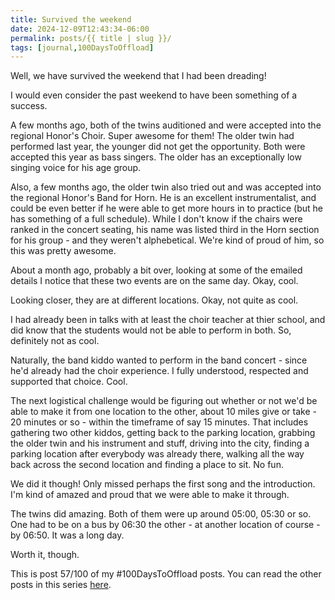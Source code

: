 ```yaml
---
title: Survived the weekend
date: 2024-12-09T12:43:34-06:00
permalink: posts/{{ title | slug }}/
tags: [journal,100DaysToOffload]
---
```

Well, we have survived the weekend that I had been dreading!

I would even consider the past weekend to have been something of a success.

A few months ago, both of the twins auditioned and were accepted into the regional Honor's Choir. Super awesome for them! The older twin had performed last year, the younger did not get the opportunity. Both were accepted this year as bass singers. The older has an exceptionally low singing voice for his age group.

Also, a few months ago, the older twin also tried out and was accepted into the regional Honor's Band for Horn. He is an excellent instrumentalist, and could be even better if he were able to get more hours in to practice (but he has something of a full schedule). While I don't know if the chairs were ranked in the concert seating, his name was listed third in the Horn section for his group - and they weren't alphebetical. We're kind of proud of him, so this was pretty awesome.

About a month ago, probably a bit over, looking at some of the emailed details I notice that these two events are on the same day. Okay, cool.

Looking closer, they are at different locations. Okay, not quite as cool.

I had already been in talks with at least the choir teacher at thier school, and did know that the students would not be able to perform in both. So, definitely not as cool.

Naturally, the band kiddo wanted to perform in the band concert - since he'd already had the choir experience. I fully understood, respected and supported that choice. Cool.

The next logistical challenge would be figuring out whether or not we'd be able to make it from one location to the other, about 10 miles give or take - 20 minutes or so - within the timeframe of say 15 minutes. That includes gathering two other kiddos, getting back to the parking location, grabbing the older twin and his instrument and stuff, driving into the city, finding a parking location after everybody was already there, walking all the way back across the second location and finding a place to sit. No fun.

We did it though! Only missed perhaps the first song and the introduction. I'm kind of amazed and proud that we were able to make it through.

The twins did amazing. Both of them were up around 05:00, 05:30 or so. One had to be on a bus by 06:30 the other - at another location of course - by 06:50. It was a long day.

Worth it, though.

This is post 57/100 of my #100DaysToOffload posts. You can read the other posts in this series [here](/tags/100daystooffload).

